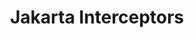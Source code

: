 ---
title: "Jakarta Interceptors"
summary: "Jakarta Interceptors defines a means of interposing on business method invocations and specific 
events—such as lifecycle events and timeout events—that occur on instances of Jakarta EE components 
and other managed classes."
#<!--.................0123456789.123456789.123456789.123456789.123456789.123456789-->
summary_sixty_char: "Defines a means of interposing on business method/events"
project_id: "ee4j.interceptors"
---